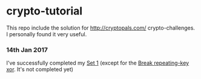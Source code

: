 # crypto-tutorial
This repo include the solution for <a href='http://cryptopals.com/' target='_blank'>http://cryptopals.com/</a> crypto-challenges. I personally found it very useful.

### 14th Jan 2017
I've successfully completed my <a href='http://cryptopals.com/sets/1' target='_blank'>Set 1</a> (except for the <a href='http://cryptopals.com/sets/1/challenges/6' target='_blank'>Break repeating-key xor</a>. It's not completed yet)